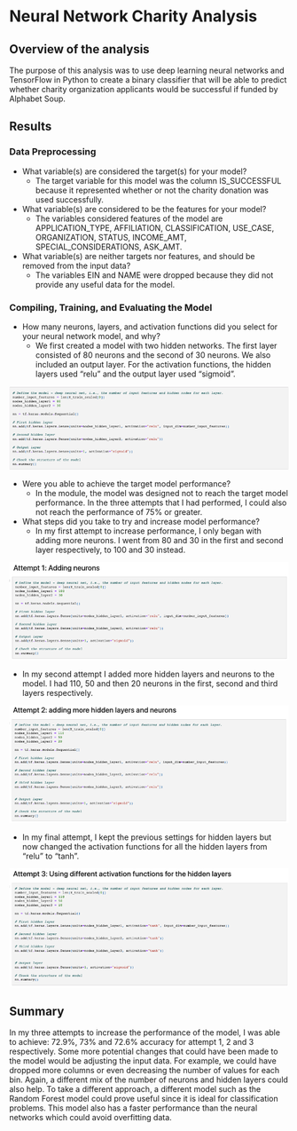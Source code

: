 # Neural Network Charity Analysis

## Overview of the analysis
The purpose of this analysis was to use deep learning neural networks and TensorFlow in Python to create a binary classifier that will be able to predict whether charity organization applicants would be successful if funded by Alphabet Soup. 

## Results
### Data Preprocessing
- What variable(s) are considered the target(s) for your model?
  - The target variable for this model was the column IS_SUCCESSFUL because it represented whether or not the charity donation was used successfully.
- What variable(s) are considered to be the features for your model?
  - The variables considered features of the model are APPLICATION_TYPE, AFFILIATION, CLASSIFICATION, USE_CASE, ORGANIZATION, STATUS, INCOME_AMT, SPECIAL_CONSIDERATIONS, ASK_AMT.
- What variable(s) are neither targets nor features, and should be removed from the input data?
  - The variables EIN and NAME were dropped because they did not provide any useful data for the model.


### Compiling, Training, and Evaluating the Model
- How many neurons, layers, and activation functions did you select for your neural network model, and why?
  - We first created a model with two hidden networks. The first layer consisted of 80 neurons and the second of 30 neurons. We also included an output layer. For the activation functions, the hidden layers used “relu” and the output layer used “sigmoid”. 

![image1](https://github.com/DaniliukK95/neural_network_charity_analysis/blob/main/images/image1.png)

- Were you able to achieve the target model performance?
  - In the module, the model was designed not to reach the target model performance. In the three attempts that I had performed, I could also not reach the performance of 75% or greater. 
- What steps did you take to try and increase model performance?
  - In my first attempt to increase performance, I only began with adding more neurons. I went from 80 and 30 in the first and second layer respectively, to 100 and 30 instead.

![image2](https://github.com/DaniliukK95/neural_network_charity_analysis/blob/main/images/image2.png)

- In my second attempt I added more hidden layers and neurons to the model. I had 110, 50 and then 20 neurons in the first, second and third layers respectively.

![image3](https://github.com/DaniliukK95/neural_network_charity_analysis/blob/main/images/image3.png)

- In my final attempt, I kept the previous settings for hidden layers but now changed the activation functions for all the hidden layers from “relu” to “tanh”.

![image4](https://github.com/DaniliukK95/neural_network_charity_analysis/blob/main/images/image4.png)

## Summary
In my three attempts to increase the performance of the model, I was able to achieve: 72.9%, 73% and 72.6% accuracy for attempt 1, 2 and 3 respectively. Some more potential changes that could have been made to the model would be adjusting the input data. For example, we could have dropped more columns or even decreasing the number of values for each bin. Again, a different mix of the number of neurons and hidden layers could also help. To take a different approach, a different model such as the Random Forest model could prove useful since it is ideal for classification problems. This model also has a faster performance than the neural networks which could avoid overfitting data.

